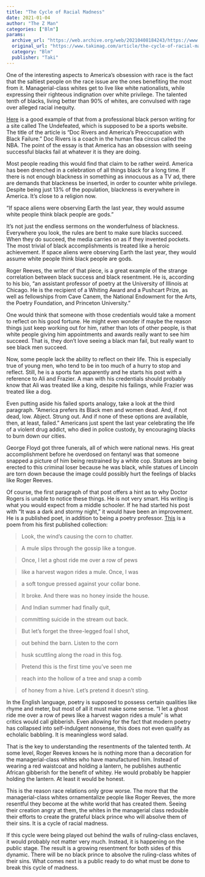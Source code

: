 ```yaml
---
title: "The Cycle of Racial Madness"
date: 2021-01-04
author: "The Z Man"
categories: ["Blm"]
params:
  archive_url: "https://web.archive.org/web/20210408184243/https://www.takimag.com/article/the-cycle-of-racial-madness/"
  original_url: "https://www.takimag.com/article/the-cycle-of-racial-madness/"
  category: "Blm"
  publisher: "Taki"
---
```


One of the interesting aspects to America’s obsession with race is the fact that the saltiest people on the race issue are the ones benefiting the most from it. Managerial-class whites get to live like white nationalists, while expressing their righteous indignation over white privilege. The talented tenth of blacks, living better than 90% of whites, are convulsed with rage over alleged racial inequity.

[Here](https://web.archive.org/web/20210417143121/https://theundefeated.com/features/doc-rivers-and-americas-preoccupation-with-black-failure/) is a good example of that from a professional black person writing for a site called The Undefeated, which is supposed to be a sports website. The title of the article is “Doc Rivers and America’s Preoccupation with Black Failure.” Doc Rivers is a coach in the human flea circus called the NBA. The point of the essay is that America has an obsession with seeing successful blacks fail at whatever it is they are doing.

Most people reading this would find that claim to be rather weird. America has been drenched in a celebration of all things black for a long time. If there is not enough blackness in something as innocuous as a TV ad, there are demands that blackness be inserted, in order to counter white privilege. Despite being just 13% of the population, blackness is everywhere in America. It’s close to a religion now.

“If space aliens were observing Earth the last year, they would assume white people think black people are gods.”

It’s not just the endless sermons on the wonderfulness of blackness. Everywhere you look, the rules are bent to make sure blacks succeed. When they do succeed, the media carries on as if they invented pockets. The most trivial of black accomplishments is treated like a heroic achievement. If space aliens were observing Earth the last year, they would assume white people think black people are gods.

Roger Reeves, the writer of that piece, is a great example of the strange correlation between black success and black resentment. He is, according to his bio, “an assistant professor of poetry at the University of Illinois at Chicago. He is the recipient of a Whiting Award and a Pushcart Prize, as well as fellowships from Cave Canem, the National Endowment for the Arts, the Poetry Foundation, and Princeton University.”

One would think that someone with those credentials would take a moment to reflect on his good fortune. He might even wonder if maybe the reason things just keep working out for him, rather than lots of other people, is that white people giving him appointments and awards really want to see him succeed. That is, they don’t love seeing a black man fail, but really want to see black men succeed.

Now, some people lack the ability to reflect on their life. This is especially true of young men, who tend to be in too much of a hurry to stop and reflect. Still, he is a sports fan apparently and he starts his post with a reference to Ali and Frazier. A man with his credentials should probably know that Ali was treated like a king, despite his failings, while Frazier was treated like a dog.

Even putting aside his failed sports analogy, take a look at the third paragraph. “America prefers its Black men and women dead. And, if not dead, low. Abject. Strung out. And if none of these options are available, then, at least, failed.” Americans just spent the last year celebrating the life of a violent drug addict, who died in police custody, by encouraging blacks to burn down our cities.

George Floyd got three funerals, all of which were national news. His great accomplishment before he overdosed on fentanyl was that someone snapped a picture of him being restrained by a white cop. Statues are being erected to this criminal loser because he was black, while statues of Lincoln are torn down because the image could possibly hurt the feelings of blacks like Roger Reeves.

Of course, the first paragraph of that post offers a hint as to why Doctor Rogers is unable to notice these things. He is not very smart. His writing is what you would expect from a middle schooler. If he had started his post with “It was a dark and stormy night,” it would have been an improvement. He is a published poet, in addition to being a poetry professor. [This](https://web.archive.org/web/20210417143121/https://www.coppercanyonpress.org/books/king-me-by-roger-reeves/) is a poem from his first published collection:

> Look, the wind’s causing the corn to chatter.  

>  A mule slips through the gossip like a tongue.

> 

> Once, I let a ghost ride me over a row of pews  

>  like a harvest wagon rides a mule. Once, I was  

>  a soft tongue pressed against your collar bone.

> 

> It broke. And there was no honey inside the house.  

>  And Indian summer had finally quit,

> 

> committing suicide in the stream out back.  

>  But let’s forget the three-legged foal I shot,

> 

> out behind the barn. Listen to the corn  

>  husk scuttling along the road in this fog.  

>  Pretend this is the first time you’ve seen me

> 

> reach into the hollow of a tree and snap a comb  

>  of honey from a hive. Let’s pretend it doesn’t sting.

In the English language, poetry is supposed to possess certain qualities like rhyme and meter, but most of all it must make some sense. “I let a ghost ride me over a row of pews like a harvest wagon rides a mule” is what critics would call gibberish. Even allowing for the fact that modern poetry has collapsed into self-indulgent nonsense, this does not even qualify as echolalic babbling. It is meaningless word salad.

That is the key to understanding the resentments of the talented tenth. At some level, Roger Reeves knows he is nothing more than a decoration for the managerial-class whites who have manufactured him. Instead of wearing a red waistcoat and holding a lantern, he publishes authentic African gibberish for the benefit of whitey. He would probably be happier holding the lantern. At least it would be honest.

This is the reason race relations only grow worse. The more that the managerial-class whites ornamentalize people like Roger Reeves, the more resentful they become at the white world that has created them. Seeing their creation angry at them, the whites in the managerial class redouble their efforts to create the grateful black prince who will absolve them of their sins. It is a cycle of racial madness.

If this cycle were being played out behind the walls of ruling-class enclaves, it would probably not matter very much. Instead, it is happening on the public stage. The result is a growing resentment for both sides of this dynamic. There will be no black prince to absolve the ruling-class whites of their sins. What comes next is a public ready to do what must be done to break this cycle of madness.

